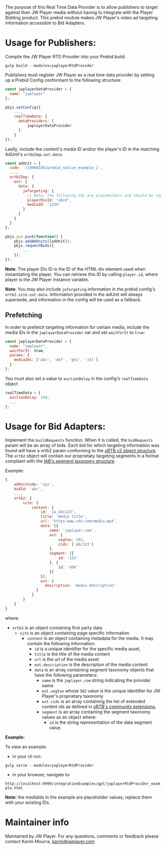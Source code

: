 The purpose of this Real Time Data Provider is to allow publishers to target against their JW Player media without 
having to integrate with the Player Bidding product. This prebid module makes JW Player's video ad targeting information accessible 
to Bid Adapters.

# Usage for Publishers:

Compile the JW Player RTD Provider into your Prebid build:

`gulp build --modules=jwplayerRtdProvider`

Publishers must register JW Player as a real time data provider by setting up a Prebid Config conformant to the 
following structure:

```javascript
const jwplayerDataProvider = {
  name: "jwplayer"
};

pbjs.setConfig({
    ...,
    realTimeData: {
      dataProviders: [
          jwplayerDataProvider
      ]
    }
});
```
Lastly, include the content's media ID and/or the player's ID in the matching AdUnit's `ortb2Imp.ext.data`:

```javascript
const adUnit = {
  code: '/19968336/prebid_native_example_1',
  ...,
  ortb2Imp: {
    ext: {
      data: {
        jwTargeting: {
          // Note: the following Ids are placeholders and should be replaced with your Ids.
          playerDivId: 'abcd',
          mediaID: '1234'
        }
      }
    }
  }
};

pbjs.que.push(function() {
    pbjs.addAdUnits([adUnit]);
    pbjs.requestBids({
        ...
    });
});
``` 
**Note**: The player Div ID is the ID of the HTML div element used when instantiating the player. 
You can retrieve this ID by calling `player.id`, where player is the JW Player instance variable.

**Note**: You may also include `jwTargeting` information in the prebid config's `ortb2.site.ext.data`. Information provided in the adUnit will always supersede, and information in the config will be used as a fallback.
 
## Prefetching
In order to prefetch targeting information for certain media, include the media IDs in the `jwplayerDataProvider` var and set `waitForIt` to `true`:

```javascript
const jwplayerDataProvider = {
  name: "jwplayer",
  waitForIt: true,
  params: {
    mediaIDs: ['abc', 'def', 'ghi', 'jkl']
  }
};
```

You must also set a value to `auctionDelay` in the config's `realTimeData` object 

```javascript
realTimeData = {
  auctionDelay: 100,
  ...
};
```

# Usage for Bid Adapters:

Implement the `buildRequests` function. When it is called, the `bidRequests` param will be an array of bids.
Each bid for which targeting information was found will have a ortb2 param conforming to the [oRTB v2 object structure](https://www.iab.com/wp-content/uploads/2016/03/OpenRTB-API-Specification-Version-2-5-FINAL.pdf). The `ortb2` object will contain our proprietaty targeting segments in a format compliant with the [IAB's segment taxonomy structure](https://github.com/InteractiveAdvertisingBureau/openrtb/blob/master/extensions/community_extensions/segtax.md).

Example:

```javascript
{
    adUnitCode: 'xyz',
    bidId: 'abc',
    ...,
    ortb2: {
        site: {
            content: {
                id: 'jw_abc123',
                title: 'media title',
                url: 'https:www.cdn.com/media.mp4',
                data: [{
                    name: 'jwplayer.com',
                    ext: {
                        segtax: 502,
                        cids: ['abc123']
                    },
                    segment: [{ 
                        id: '123'
                    }, { 
                        id: '456'
                    }]
                }],
                ext: {
                  description: 'media description'
              }
            }
        }   
    }
}
```

where:
- `ortb2` is an object containing first party data
  - `site` is an object containing page specific information
    - `content` is an object containing metadata for the media. It may contain the following information: 
      - `id` is a unique identifier for the specific media asset,
      - `title` is the title of the media content
      - `url` is the url of the media asset
      - `ext.description` is the description of the media content
      - `data` is an array containing segment taxonomy objects that have the following parameters:
        - `name` is the `jwplayer.com` string indicating the provider name
        - `ext.segtax` whose `502` value is the unique identifier for JW Player's proprietary taxonomy
        - `ext.cids` is an array containing the list of extended content ids as defined in [oRTB's community extensions](https://github.com/InteractiveAdvertisingBureau/openrtb/blob/master/extensions/community_extensions/extended-content-ids.md#example---content-id-and-seller-defined-context). 
        - `segment` is an array containing the segment taxonomy values as an object where:
          - `id` is the string representation of the data segment value. 
  
**Example:**

To view an example:
 
- in your cli run:

`gulp serve --modules=jwplayerRtdProvider`

- in your browser, navigate to:

`http://localhost:9999/integrationExamples/gpt/jwplayerRtdProvider_example.html`

**Note:** the mediaIds in the example are placeholder values; replace them with your existing IDs.

# Maintainer info

Maintained by JW Player. For any questions, comments or feedback please contact Karim Mourra, karim@jwplayer.com
